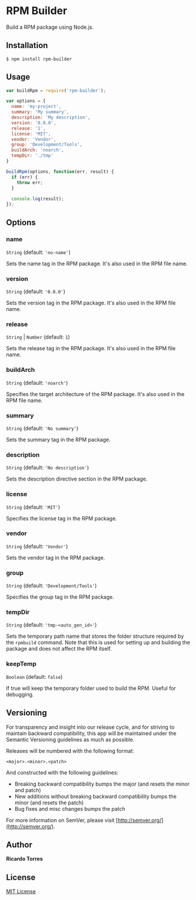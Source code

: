 # RPM Builder
Build a RPM package using Node.js.


## Installation
```
$ npm install rpm-builder
```


## Usage
```js
var buildRpm = require('rpm-builder');

var options = {
  name: 'my-project',
  summary: 'My summary',
  description: 'My description',
  version: '0.0.0',
  release: '1',
  license: 'MIT',
  vendor: 'Vendor',
  group: 'Development/Tools',
  buildArch: 'noarch',
  tempDir: './tmp'
}

buildRpm(options, function(err, result) {
  if (err) {
    throw err;
  }
  
  console.log(result);
});
```


## Options

### name
`String` (default: `'no-name'`)

Sets the name tag in the RPM package. It's also used in the RPM file name.


### version
`String` (default: `'0.0.0'`)

Sets the version tag in the RPM package. It's also used in the RPM file name.

### release
`String` | `Number` (default: `1`)

Sets the release tag in the RPM package. It's also used in the RPM file name.

### buildArch
`String` (default: `'noarch'`)

Specifies the target architecture of the RPM package. It's also used in the RPM file name.

### summary
`String` (default: `'No summary'`)

Sets the summary tag in the RPM package.

### description
`String` (default: `'No description'`)

Sets the description directive section in the RPM package.

### license
`String` (default: `'MIT'`)

Specifies the license tag in the RPM package.

### vendor
`String` (default: `'Vendor'`)

Sets the vendor tag in the RPM package.

### group
`String` (default: `'Development/Tools'`)

Specifies the group tag in the RPM package.

### tempDir
`String` (default: `'tmp-<auto_gen_id>'`)

Sets the temporary path name that stores the folder structure required by the `rpmbuild` command. Note that this is used for setting up and building the package and does not affect the RPM itself.

### keepTemp

`Boolean` (default: `false`)

If true will keep the temporary folder used to build the RPM. Useful for debugging.


## Versioning

For transparency and insight into our release cycle, and for striving to maintain backward compatibility, this app will be maintained under the Semantic Versioning guidelines as much as possible.

Releases will be numbered with the following format:

`<major>.<minor>.<patch>`

And constructed with the following guidelines:

* Breaking backward compatibility bumps the major (and resets the minor and patch)
* New additions without breaking backward compatibility bumps the minor (and resets the patch)
* Bug fixes and misc changes bumps the patch

For more information on SemVer, please visit [http://semver.org/](http://semver.org/).

## Author

**Ricardo Torres**


## License

[MIT License](http://rictorres.mit-license.org/)
